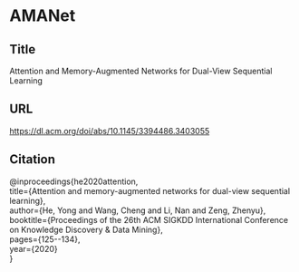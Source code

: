 # AMANet   

## Title 
Attention and Memory-Augmented Networks for Dual-View Sequential Learning    

## URL   
https://dl.acm.org/doi/abs/10.1145/3394486.3403055    


## Citation     

@inproceedings{he2020attention,    
  title={Attention and memory-augmented networks for dual-view sequential learning},    
  author={He, Yong and Wang, Cheng and Li, Nan and Zeng, Zhenyu},    
  booktitle={Proceedings of the 26th ACM SIGKDD International Conference on Knowledge Discovery \& Data Mining},     
  pages={125--134},   
  year={2020}    
}   
